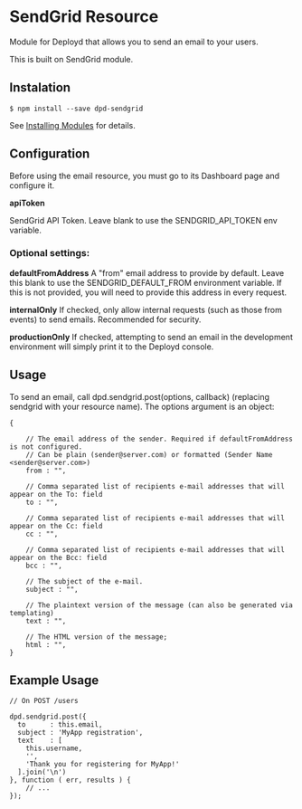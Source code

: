 SendGrid Resource
=================

Module for Deployd that allows you to send an email to your users.

This is built on SendGrid module.

Instalation
-----------

`$ npm install --save dpd-sendgrid`

See [Installing Modules](http://docs.deployd.com/docs/using-modules/) for details.

Configuration
-------------

Before using the email resource, you must go to its Dashboard page and configure it.

**apiToken**

SendGrid API Token. Leave blank to use the SENDGRID\_API\_TOKEN env variable.

### Optional settings:

**defaultFromAddress**
A "from" email address to provide by default. Leave this blank to use the SENDGRID\_DEFAULT\_FROM environment variable. If this is not provided, you will need to provide this address in every request.

**internalOnly**
If checked, only allow internal requests (such as those from events) to send emails. Recommended for security.

**productionOnly**
If checked, attempting to send an email in the development environment will simply print it to the Deployd console.

Usage
-----

To send an email, call dpd.sendgrid.post(options, callback) (replacing sendgrid with your resource name). The options argument is an object:

```
{

	// The email address of the sender. Required if defaultFromAddress is not configured.
	// Can be plain (sender@server.com) or formatted (Sender Name <sender@server.com>)
	from : "",

	// Comma separated list of recipients e-mail addresses that will appear on the To: field
	to : "",

	// Comma separated list of recipients e-mail addresses that will appear on the Cc: field
	cc : "",

	// Comma separated list of recipients e-mail addresses that will appear on the Bcc: field
	bcc : "",

	// The subject of the e-mail.
	subject : "",

	// The plaintext version of the message (can also be generated via templating)
	text : "",

	// The HTML version of the message;
	html : "",
}
```

Example Usage
-------------

```
// On POST /users

dpd.sendgrid.post({
  to      : this.email,
  subject : 'MyApp registration',
  text    : [
  	this.username,
  	'',
  	'Thank you for registering for MyApp!'
  ].join('\n')
}, function ( err, results ) {
	// ...
});
```